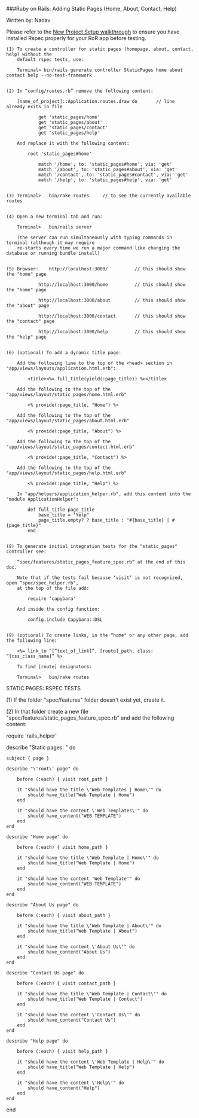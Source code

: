 
###Ruby on Rails: Adding Static Pages (Home, About, Contact, Help)

Written by: Nadav


Please refer to the [New Project Setup walkthrough](https://github.com/nadavmatalon/great_book_of_walkthroughts/blob/master/walkthroughs/ror_new_project_setup_Nadav_and_Will.md) to ensure you have installed
Rspec properly for your RoR app before testing.


	(1)	To create a controller for static pages (homepage, about, contact, help) without the
		default rspec tests, use:

		Terminal> bin/rails generate controller StaticPages home about contact help --no-test-framework


	(2)	In “config/routes.rb” remove the following content:

		[name_of_project]::Application.routes.draw do		// line already exits in file

     			get 'static_pages/home'
      			get 'static_pages/about'
      			get 'static_pages/contact'
      			get 'static_pages/help'

		And replace it with the following content:

 			root 'static_pages#home'

		      	match '/home', to: 'static_pages#home', via: 'get'
      			match '/about', to: 'static_pages#about', via: 'get'
      			match '/contact', to: 'static_pages#contact', via: 'get'
      			match '/help', to: 'static_pages#help', via: 'get'


	(3)	Terminal>	bin/rake routes		// to see the currently available routes


	(4)	Open a new terminal tab and run:

		Terminal> 	bin/rails server

		(the server can run simultaneously with typing commands in terminal (although it may require 
		re-starts every time we run a major command like changing the database or running bundle install)


	(5)	Browser:	http://localhost:3000/			// this should show the "home" page

				http://localhost:3000/home			// this should show the "home" page

				http://localhost:3000/about			// this should show the "about" page

				http://localhost:3000/contact		// this should show the "contact" page

				http://localhost:3000/help			// this should show the "help" page


	(6)	(optional) To add a dynamic title page:

		Add the following line to the top of the <head> section in "app/views/layouts/application.html.erb":

			<title><%= full_title(yield(:page_title)) %></title>

		Add the following to the top of the "app/views/layout/static_pages/home.html.erb"

			<% provide(:page_title, "Home") %>

		Add the following to the top of the "app/views/layout/static_pages/about.html.erb"

			<% provide(:page_title, "About") %>

		Add the following to the top of the "app/views/layout/static_pages/contact.html.erb"

			<% provide(:page_title, "Contact") %>

		Add the following to the top of the "app/views/layout/static_pages/help.html.erb"

			<% provide(:page_title, "Help") %>

		In "app/helpers/application_helper.rb", add this content into the "module ApplicationHelper":

			def full_title page_title
				base_title = "Yelp"
				page_title.empty? ? base_title : "#{base_title} | #{page_title}"
			end


	(8)	To generate initial integration tests for the "static_pages" controller see: 

		“spec/features/static_pages_feature_spec.rb” at the end of this doc.

		Note that if the tests fail because ‘visit’ is not recognized, open “spec/spec_helper.rb",
		at the top of the file add:

			require ‘capybara' 

		And inside the config function:

			config.include Capybara::DSL
 

	(9)	(optional) To create links, in the “home" or any other page, add the following line:

 		<%= link_to “[“text_of_link]”, [route]_path, class: “[css_class_name]” %>

		To find [route] designators:

		Terminal>	bin/rake routes



STATIC PAGES: RSPEC TESTS

(1)		If the folder "spec/features" folder doesn't exist yet, create it.

(2)		In that folder create a new file "spec/features/static_pages_feature_spec.rb" and add the following content:

	
require 'rails_helper'

describe "Static pages: " do
	
	subject { page }

	describe "\'root\' page" do
		
		before (:each) { visit root_path }

		it "should have the title \'Web Templates | Home\'" do
			should have_title("Web Template | Home")
		end

		it "should have the content \'Web Templates\'" do
			should have_content("WEB TEMPLATE")
		end
	end

	describe "Home page" do
		
		before (:each) { visit home_path }

		it "should have the title \'Web Template | Home\'" do
			should have_title("Web Template | Home")
		end		

		it "should have the content 'Web Template'" do
			should have_content("WEB TEMPLATE")
		end		
	end

	describe "About Us page" do

		before (:each) { visit about_path }
		
		it "should have the title \'Web Template | About\'" do
			should have_title("Web Template | About")
		end

		it "should have the content \'About Us\'" do
			should have_content("About Us")
		end
	end

	describe "Contact Us page" do
	
		before (:each) { visit contact_path }

		it "should have the title \'Web Template | Contact\'" do
			should have_title("Web Template | Contact")
		end

		it "should have the content \'Contact Us\'" do
			should have_content("Contact Us")
		end
	end

	describe "Help page" do

		before (:each) { visit help_path }
		
		it "should have the content \'Web Template | Help\'" do
			should have_title("Web Template | Help")
		end

		it "should have the content \'Help\'" do
			should have_content("Help")
		end
	end
end

